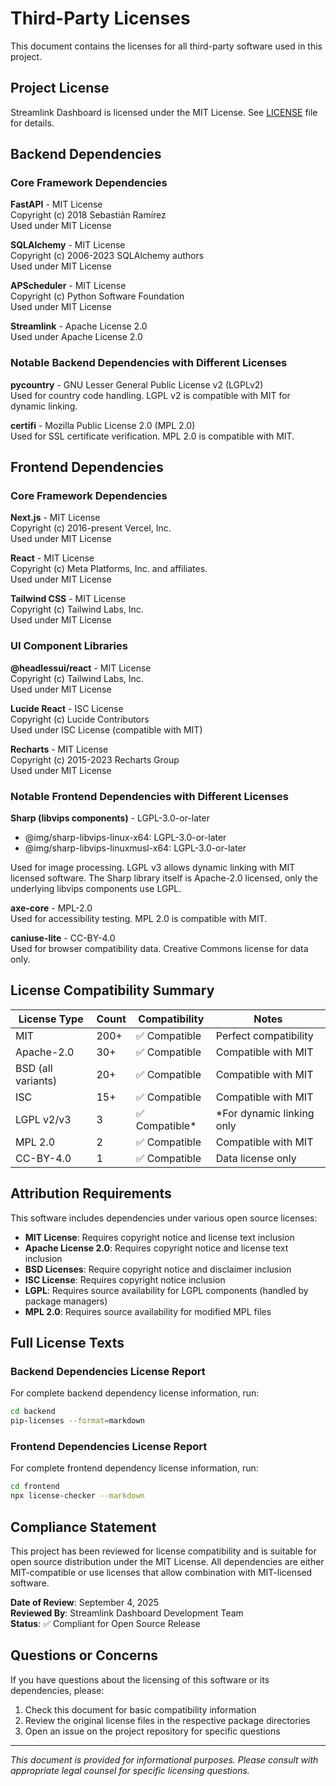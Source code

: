 # Third-Party Licenses

This document contains the licenses for all third-party software used in this project.

## Project License

Streamlink Dashboard is licensed under the MIT License. See [LICENSE](LICENSE) file for details.

## Backend Dependencies

### Core Framework Dependencies

**FastAPI** - MIT License  
Copyright (c) 2018 Sebastián Ramírez  
Used under MIT License

**SQLAlchemy** - MIT License  
Copyright (c) 2006-2023 SQLAlchemy authors  
Used under MIT License

**APScheduler** - MIT License  
Copyright (c) Python Software Foundation  
Used under MIT License

**Streamlink** - Apache License 2.0  
Used under Apache License 2.0

### Notable Backend Dependencies with Different Licenses

**pycountry** - GNU Lesser General Public License v2 (LGPLv2)  
Used for country code handling. LGPL v2 is compatible with MIT for dynamic linking.

**certifi** - Mozilla Public License 2.0 (MPL 2.0)  
Used for SSL certificate verification. MPL 2.0 is compatible with MIT.

## Frontend Dependencies

### Core Framework Dependencies

**Next.js** - MIT License  
Copyright (c) 2016-present Vercel, Inc.  
Used under MIT License

**React** - MIT License  
Copyright (c) Meta Platforms, Inc. and affiliates.  
Used under MIT License

**Tailwind CSS** - MIT License  
Copyright (c) Tailwind Labs, Inc.  
Used under MIT License

### UI Component Libraries

**@headlessui/react** - MIT License  
Copyright (c) Tailwind Labs, Inc.  
Used under MIT License

**Lucide React** - ISC License  
Copyright (c) Lucide Contributors  
Used under ISC License (compatible with MIT)

**Recharts** - MIT License  
Copyright (c) 2015-2023 Recharts Group  
Used under MIT License

### Notable Frontend Dependencies with Different Licenses

**Sharp (libvips components)** - LGPL-3.0-or-later  
- @img/sharp-libvips-linux-x64: LGPL-3.0-or-later
- @img/sharp-libvips-linuxmusl-x64: LGPL-3.0-or-later

Used for image processing. LGPL v3 allows dynamic linking with MIT licensed software.
The Sharp library itself is Apache-2.0 licensed, only the underlying libvips components use LGPL.

**axe-core** - MPL-2.0  
Used for accessibility testing. MPL 2.0 is compatible with MIT.

**caniuse-lite** - CC-BY-4.0  
Used for browser compatibility data. Creative Commons license for data only.

## License Compatibility Summary

| License Type | Count | Compatibility | Notes |
|--------------|-------|---------------|--------|
| MIT | 200+ | ✅ Compatible | Perfect compatibility |
| Apache-2.0 | 30+ | ✅ Compatible | Compatible with MIT |
| BSD (all variants) | 20+ | ✅ Compatible | Compatible with MIT |
| ISC | 15+ | ✅ Compatible | Compatible with MIT |
| LGPL v2/v3 | 3 | ✅ Compatible* | *For dynamic linking only |
| MPL 2.0 | 2 | ✅ Compatible | Compatible with MIT |
| CC-BY-4.0 | 1 | ✅ Compatible | Data license only |

## Attribution Requirements

This software includes dependencies under various open source licenses:

- **MIT License**: Requires copyright notice and license text inclusion
- **Apache License 2.0**: Requires copyright notice and license text inclusion  
- **BSD Licenses**: Require copyright notice and disclaimer inclusion
- **ISC License**: Requires copyright notice inclusion
- **LGPL**: Requires source availability for LGPL components (handled by package managers)
- **MPL 2.0**: Requires source availability for modified MPL files

## Full License Texts

### Backend Dependencies License Report

For complete backend dependency license information, run:
```bash
cd backend
pip-licenses --format=markdown
```

### Frontend Dependencies License Report

For complete frontend dependency license information, run:
```bash
cd frontend
npx license-checker --markdown
```

## Compliance Statement

This project has been reviewed for license compatibility and is suitable for open source distribution under the MIT License. All dependencies are either MIT-compatible or use licenses that allow combination with MIT-licensed software.

**Date of Review**: September 4, 2025  
**Reviewed By**: Streamlink Dashboard Development Team  
**Status**: ✅ Compliant for Open Source Release

## Questions or Concerns

If you have questions about the licensing of this software or its dependencies, please:

1. Check this document for basic compatibility information
2. Review the original license files in the respective package directories
3. Open an issue on the project repository for specific questions

---

*This document is provided for informational purposes. Please consult with appropriate legal counsel for specific licensing questions.*